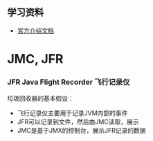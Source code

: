 ## 学习资料
* [官方介绍文档](https://www.oracle.com/technetwork/java/javaseproducts/mission-control/java-mission-control-wp-2008279.pdf)

# JMC, JFR
### JFR Java Flight Recorder 飞行记录仪
垃圾回收器的基本假设：
* 飞行记录仪主要用于记录JVM内部的事件
* JFR可以记录到文件，然后由JMC读取，展示
* JMC是基于JMX的控制台，展示JFR记录的数据
